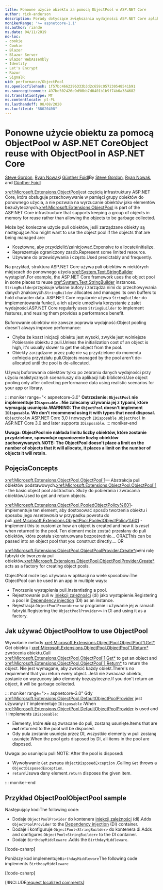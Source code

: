 ```yaml
---
title: Ponowne użycie obiektu za pomocą ObjectPool w ASP.NET Core
author: rick-anderson
description: Porady dotyczące zwiększania wydajności ASP.NET Core aplikacji przy użyciu programu ObjectPool.
monikerRange: '>= aspnetcore-1.1'
ms.author: riande
ms.date: 04/11/2019
no-loc:
- cookie
- Cookie
- Blazor
- Blazor Server
- Blazor WebAssembly
- Identity
- Let's Encrypt
- Razor
- SignalR
uid: performance/ObjectPool
ms.openlocfilehash: 1f57bc4662296333b3d2c659c057230548541b91
ms.sourcegitcommit: 497be502426e9d90bb7d0401b1b9f74b6a384682
ms.translationtype: MT
ms.contentlocale: pl-PL
ms.lasthandoff: 08/08/2020
ms.locfileid: "88020408"
---
```

# <a name="object-reuse-with-objectpool-in-aspnet-core"></a><span data-ttu-id="98b7a-103">Ponowne użycie obiektu za pomocą ObjectPool w ASP.NET Core</span><span class="sxs-lookup"><span data-stu-id="98b7a-103">Object reuse with ObjectPool in ASP.NET Core</span></span>

<span data-ttu-id="98b7a-104">[Steve Gordon](https://twitter.com/stevejgordon), [Ryan Nowak](https://github.com/rynowak)i [Günther Foidl](https://github.com/gfoidl)</span><span class="sxs-lookup"><span data-stu-id="98b7a-104">By [Steve Gordon](https://twitter.com/stevejgordon), [Ryan Nowak](https://github.com/rynowak), and [Günther Foidl](https://github.com/gfoidl)</span></span>

<span data-ttu-id="98b7a-105"><xref:Microsoft.Extensions.ObjectPool>jest częścią infrastruktury ASP.NET Core, która obsługuje przechowywanie w pamięci grupy obiektów do ponownego użycia, a nie pozwala na wyrzucanie obiektów jako elementów bezużytecznych.</span><span class="sxs-lookup"><span data-stu-id="98b7a-105"><xref:Microsoft.Extensions.ObjectPool> is part of the ASP.NET Core infrastructure that supports keeping a group of objects in memory for reuse rather than allowing the objects to be garbage collected.</span></span>

<span data-ttu-id="98b7a-106">Może być konieczne użycie puli obiektów, jeśli zarządzane obiekty są następujące:</span><span class="sxs-lookup"><span data-stu-id="98b7a-106">You might want to use the object pool if the objects that are being managed are:</span></span>

- <span data-ttu-id="98b7a-107">Kosztowne, aby przydzielić/zainicjować.</span><span class="sxs-lookup"><span data-stu-id="98b7a-107">Expensive to allocate/initialize.</span></span>
- <span data-ttu-id="98b7a-108">Reprezentuje ograniczony zasób.</span><span class="sxs-lookup"><span data-stu-id="98b7a-108">Represent some limited resource.</span></span>
- <span data-ttu-id="98b7a-109">Używane do przewidywania i często.</span><span class="sxs-lookup"><span data-stu-id="98b7a-109">Used predictably and frequently.</span></span>

<span data-ttu-id="98b7a-110">Na przykład, struktura ASP.NET Core używa puli obiektów w niektórych miejscach do ponownego użycia <xref:System.Text.StringBuilder> wystąpień.</span><span class="sxs-lookup"><span data-stu-id="98b7a-110">For example, the ASP.NET Core framework uses the object pool in some places to reuse <xref:System.Text.StringBuilder> instances.</span></span> <span data-ttu-id="98b7a-111">`StringBuilder`przypisuje własne bufory i zarządza nimi do przechowywania danych znakowych.</span><span class="sxs-lookup"><span data-stu-id="98b7a-111">`StringBuilder` allocates and manages its own buffers to hold character data.</span></span> <span data-ttu-id="98b7a-112">ASP.NET Core regularnie używa `StringBuilder` do implementowania funkcji, a ich użycie umożliwia korzystanie z zalet wydajności.</span><span class="sxs-lookup"><span data-stu-id="98b7a-112">ASP.NET Core regularly uses `StringBuilder` to implement features, and reusing them provides a performance benefit.</span></span>

<span data-ttu-id="98b7a-113">Buforowanie obiektów nie zawsze poprawia wydajność:</span><span class="sxs-lookup"><span data-stu-id="98b7a-113">Object pooling doesn't always improve performance:</span></span>

- <span data-ttu-id="98b7a-114">Chyba że koszt inicjacji obiektu jest wysoki, zwykle jest wolniejsze Pobieranie obiektu z puli.</span><span class="sxs-lookup"><span data-stu-id="98b7a-114">Unless the initialization cost of an object is high, it's usually slower to get the object from the pool.</span></span>
- <span data-ttu-id="98b7a-115">Obiekty zarządzane przez pulę nie są przydzielone do momentu cofnięcia przydziału puli.</span><span class="sxs-lookup"><span data-stu-id="98b7a-115">Objects managed by the pool aren't de-allocated until the pool is de-allocated.</span></span>

<span data-ttu-id="98b7a-116">Używaj buforowania obiektów tylko po zebraniu danych wydajności przy użyciu realistycznych scenariuszy dla aplikacji lub biblioteki.</span><span class="sxs-lookup"><span data-stu-id="98b7a-116">Use object pooling only after collecting performance data using realistic scenarios for your app or library.</span></span>

::: moniker range="< aspnetcore-3.0"
<span data-ttu-id="98b7a-117">**Ostrzeżenie: `ObjectPool` nie implementuje `IDisposable` . Nie zalecamy używania jej z typami, które wymagają usunięcia.**</span><span class="sxs-lookup"><span data-stu-id="98b7a-117">**WARNING: The `ObjectPool` doesn't implement `IDisposable`. We don't recommend using it with types that need disposal.**</span></span> <span data-ttu-id="98b7a-118">`ObjectPool`w ASP.NET Core 3,0 i nowszych `IDisposable` .</span><span class="sxs-lookup"><span data-stu-id="98b7a-118">`ObjectPool` in ASP.NET Core 3.0 and later supports `IDisposable`.</span></span>
::: moniker-end

<span data-ttu-id="98b7a-119">**Uwaga: ObjectPool nie nakłada limitu liczby obiektów, które zostanie przydzielone, spowoduje ograniczenie liczby obiektów zachowywanych.**</span><span class="sxs-lookup"><span data-stu-id="98b7a-119">**NOTE: The ObjectPool doesn't place a limit on the number of objects that it will allocate, it places a limit on the number of objects it will retain.**</span></span>

## <a name="concepts"></a><span data-ttu-id="98b7a-120">Pojęcia</span><span class="sxs-lookup"><span data-stu-id="98b7a-120">Concepts</span></span>

<span data-ttu-id="98b7a-121"><xref:Microsoft.Extensions.ObjectPool.ObjectPool`1>— Abstrakcja puli obiektów podstawowych.</span><span class="sxs-lookup"><span data-stu-id="98b7a-121"><xref:Microsoft.Extensions.ObjectPool.ObjectPool`1> - the basic object pool abstraction.</span></span> <span data-ttu-id="98b7a-122">Służy do pobierania i zwracania obiektów.</span><span class="sxs-lookup"><span data-stu-id="98b7a-122">Used to get and return objects.</span></span>

<span data-ttu-id="98b7a-123"><xref:Microsoft.Extensions.ObjectPool.PooledObjectPolicy%601>-implementuje ten element, aby dostosować sposób tworzenia obiektu i sposobu jego *resetowania* w przypadku powrotu do puli.</span><span class="sxs-lookup"><span data-stu-id="98b7a-123"><xref:Microsoft.Extensions.ObjectPool.PooledObjectPolicy%601> - implement this to customize how an object is created and how it is *reset* when returned to the pool.</span></span> <span data-ttu-id="98b7a-124">Ten element może zostać przesłany do puli obiektów, która została skonstruowana bezpośrednio... ORAZ</span><span class="sxs-lookup"><span data-stu-id="98b7a-124">This can be passed into an object pool that you construct directly.... OR</span></span>

<span data-ttu-id="98b7a-125"><xref:Microsoft.Extensions.ObjectPool.ObjectPoolProvider.Create*>pełni rolę fabryki do tworzenia pul obiektów.</span><span class="sxs-lookup"><span data-stu-id="98b7a-125"><xref:Microsoft.Extensions.ObjectPool.ObjectPoolProvider.Create*> acts as a factory for creating object pools.</span></span>
<!-- REview, there is no ObjectPoolProvider<T> -->

<span data-ttu-id="98b7a-126">ObjectPool może być używana w aplikacji na wiele sposobów:</span><span class="sxs-lookup"><span data-stu-id="98b7a-126">The ObjectPool can be used in an app in multiple ways:</span></span>

* <span data-ttu-id="98b7a-127">Tworzenie wystąpienia puli.</span><span class="sxs-lookup"><span data-stu-id="98b7a-127">Instantiating a pool.</span></span>
* <span data-ttu-id="98b7a-128">Rejestrowanie puli w [iniekcji zależności](xref:fundamentals/dependency-injection) (di) jako wystąpienie.</span><span class="sxs-lookup"><span data-stu-id="98b7a-128">Registering a pool in [Dependency injection](xref:fundamentals/dependency-injection) (DI) as an instance.</span></span>
* <span data-ttu-id="98b7a-129">Rejestracja `ObjectPoolProvider<>` w programie i używanie jej w ramach fabryki.</span><span class="sxs-lookup"><span data-stu-id="98b7a-129">Registering the `ObjectPoolProvider<>` in DI and using it as a factory.</span></span>

## <a name="how-to-use-objectpool"></a><span data-ttu-id="98b7a-130">Jak używać ObjectPool</span><span class="sxs-lookup"><span data-stu-id="98b7a-130">How to use ObjectPool</span></span>

<span data-ttu-id="98b7a-131">Wywołanie metody <xref:Microsoft.Extensions.ObjectPool.ObjectPool`1.Get*> Get obiektu i <xref:Microsoft.Extensions.ObjectPool.ObjectPool`1.Return*> zwrócenia obiektu.</span><span class="sxs-lookup"><span data-stu-id="98b7a-131">Call <xref:Microsoft.Extensions.ObjectPool.ObjectPool`1.Get*> to get an object and <xref:Microsoft.Extensions.ObjectPool.ObjectPool`1.Return*> to return the object.</span></span>  <span data-ttu-id="98b7a-132">Nie jest wymagane, aby zwrócić każdy obiekt.</span><span class="sxs-lookup"><span data-stu-id="98b7a-132">There's no requirement that you return every object.</span></span> <span data-ttu-id="98b7a-133">Jeśli nie zwracasz obiektu, zostanie on wyrzucony jako elementy bezużyteczne.</span><span class="sxs-lookup"><span data-stu-id="98b7a-133">If you don't return an object, it will be garbage collected.</span></span>

::: moniker range=">= aspnetcore-3.0"
<span data-ttu-id="98b7a-134">Gdy <xref:Microsoft.Extensions.ObjectPool.DefaultObjectPoolProvider> jest używany i `T` implementuje `IDisposable` :</span><span class="sxs-lookup"><span data-stu-id="98b7a-134">When <xref:Microsoft.Extensions.ObjectPool.DefaultObjectPoolProvider> is used and `T` implements `IDisposable`:</span></span>

* <span data-ttu-id="98b7a-135">Elementy, które ***nie*** są zwracane do puli, zostaną usunięte.</span><span class="sxs-lookup"><span data-stu-id="98b7a-135">Items that are ***not*** returned to the pool will be disposed.</span></span>
* <span data-ttu-id="98b7a-136">Gdy pula zostanie usunięta przez DI, wszystkie elementy w puli zostaną usunięte.</span><span class="sxs-lookup"><span data-stu-id="98b7a-136">When the pool gets disposed by DI, all items in the pool are disposed.</span></span>

<span data-ttu-id="98b7a-137">Uwaga: po usunięciu puli:</span><span class="sxs-lookup"><span data-stu-id="98b7a-137">NOTE: After the pool is disposed:</span></span>

* <span data-ttu-id="98b7a-138">Wywoływanie `Get` zwraca `ObjectDisposedException` .</span><span class="sxs-lookup"><span data-stu-id="98b7a-138">Calling `Get` throws a `ObjectDisposedException`.</span></span>
* <span data-ttu-id="98b7a-139">`return`Usuwa dany element.</span><span class="sxs-lookup"><span data-stu-id="98b7a-139">`return` disposes the given item.</span></span>

::: moniker-end

## <a name="objectpool-sample"></a><span data-ttu-id="98b7a-140">Przykład ObjectPool</span><span class="sxs-lookup"><span data-stu-id="98b7a-140">ObjectPool sample</span></span>

<span data-ttu-id="98b7a-141">Następujący kod:</span><span class="sxs-lookup"><span data-stu-id="98b7a-141">The following code:</span></span>

* <span data-ttu-id="98b7a-142">Dodaje `ObjectPoolProvider` do kontenera [iniekcji zależności](xref:fundamentals/dependency-injection) (di).</span><span class="sxs-lookup"><span data-stu-id="98b7a-142">Adds `ObjectPoolProvider` to the [Dependency injection](xref:fundamentals/dependency-injection) (DI) container.</span></span>
* <span data-ttu-id="98b7a-143">Dodaje i konfiguruje `ObjectPool<StringBuilder>` do kontenera di.</span><span class="sxs-lookup"><span data-stu-id="98b7a-143">Adds and configures `ObjectPool<StringBuilder>` to the DI container.</span></span>
* <span data-ttu-id="98b7a-144">Dodaje `BirthdayMiddleware` .</span><span class="sxs-lookup"><span data-stu-id="98b7a-144">Adds the `BirthdayMiddleware`.</span></span>

[!code-csharp[](ObjectPool/ObjectPoolSample/Startup.cs?name=snippet)]

<span data-ttu-id="98b7a-145">Poniższy kod implementuje`BirthdayMiddleware`</span><span class="sxs-lookup"><span data-stu-id="98b7a-145">The following code implements `BirthdayMiddleware`</span></span>

[!code-csharp[](ObjectPool/ObjectPoolSample/BirthdayMiddleware.cs?name=snippet)]

[!INCLUDE[request localized comments](~/includes/code-comments-loc.md)]
